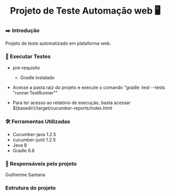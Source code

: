 <div align="center"><h1>Projeto de Teste Automação web 🖥️</h1></div>


### ✒️ Introdução
Projeto de teste automatizado em plataforma web.

### 🧪 Executar Testes
- pré-requisito
  - Gradle instalado
  
- Acesse a pasta raiz do projeto e execute o comando "gradle :test --tests "runner.TestRunner""
- Para ter acesso ao relatório de execução, basta acessar ${basedir}/target/cucumber-reports/index.html

### 🛠️ Ferramentas Utilizadas
 - Cucumber-java 1.2.5
 - cucumber-junit 1.2.5
 - Java 8
 - Gradle 6.8
### 🧔 Responsáveis pelo projeto
Guilherme Santana

### Estrutura do projeto




